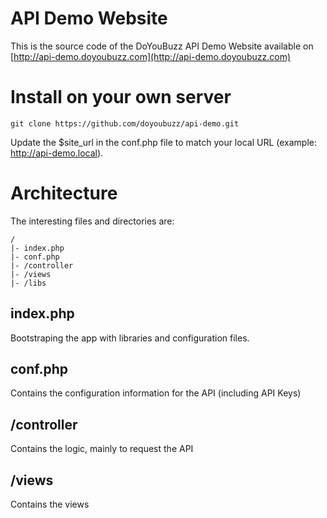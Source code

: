 # API Demo Website

This is the source code of the DoYouBuzz API Demo Website available on [http://api-demo.doyoubuzz.com](http://api-demo.doyoubuzz.com)

# Install on your own server 

    git clone https://github.com/doyoubuzz/api-demo.git

Update the $site_url in the conf.php file to match your local URL (example: http://api-demo.local).

# Architecture

The interesting files and directories are: 

    /
    |- index.php     
    |- conf.php
    |- /controller
    |- /views
    |- /libs

## index.php

Bootstraping the app with libraries and configuration files.

## conf.php

Contains the configuration information for the API (including API Keys)

## /controller

Contains the logic, mainly to request the API

## /views

Contains the views

